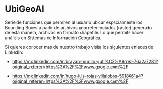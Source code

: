# UbiGeoAI


Serie de funciones que permiten al usuario ubicar espacialmente los Bounding Boxes a partir de archivos georreferenciados (ráster) generado de esta manera, archivos en formato shapefile. Lo que permite hacer análisis en Sistemas de Información Geográfica.

Si quieres conocer mas de nuestro trabajo visita los siguientes enlaces de LinkedIn:

- https://mx.linkedin.com/in/brayan-murillo-guti%C3%A9rrez-76a2a7281?original_referer=https%3A%2F%2Fwww.google.com%2F

- https://mx.linkedin.com/in/hugo-luis-rojas-villalobos-5918661a4?original_referer=https%3A%2F%2Fwww.google.com%2F


